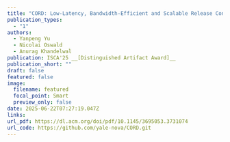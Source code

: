 ```yaml
---
title: "CORD: Low-Latency, Bandwidth-Efficient and Scalable Release Consistency via Directory Ordering"
publication_types:
  - "1"
authors:
  - Yanpeng Yu
  - Nicolai Oswald
  - Anurag Khandelwal
publication: ISCA'25 __[Distinguished Artifact Award]__
publication_short: ""
draft: false
featured: false
image:
  filename: featured
  focal_point: Smart
  preview_only: false
date: 2025-06-22T07:27:19.047Z
links:
url_pdf: https://dl.acm.org/doi/pdf/10.1145/3695053.3731074
url_code: https://github.com/yale-nova/CORD.git
---
```


